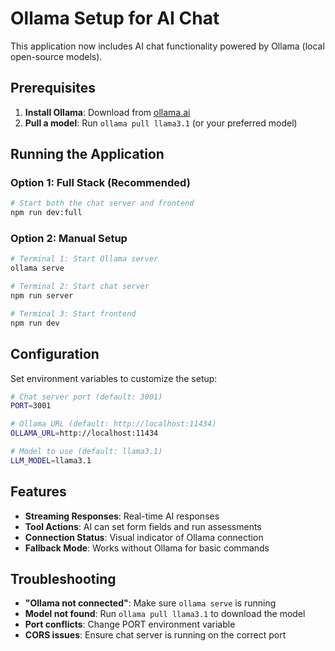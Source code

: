 # Ollama Setup for AI Chat

This application now includes AI chat functionality powered by Ollama (local open-source models).

## Prerequisites

1. **Install Ollama**: Download from [ollama.ai](https://ollama.ai)
2. **Pull a model**: Run `ollama pull llama3.1` (or your preferred model)

## Running the Application

### Option 1: Full Stack (Recommended)
```bash
# Start both the chat server and frontend
npm run dev:full
```

### Option 2: Manual Setup
```bash
# Terminal 1: Start Ollama server
ollama serve

# Terminal 2: Start chat server
npm run server

# Terminal 3: Start frontend
npm run dev
```

## Configuration

Set environment variables to customize the setup:

```bash
# Chat server port (default: 3001)
PORT=3001

# Ollama URL (default: http://localhost:11434)
OLLAMA_URL=http://localhost:11434

# Model to use (default: llama3.1)
LLM_MODEL=llama3.1
```

## Features

- **Streaming Responses**: Real-time AI responses
- **Tool Actions**: AI can set form fields and run assessments
- **Connection Status**: Visual indicator of Ollama connection
- **Fallback Mode**: Works without Ollama for basic commands

## Troubleshooting

- **"Ollama not connected"**: Make sure `ollama serve` is running
- **Model not found**: Run `ollama pull llama3.1` to download the model
- **Port conflicts**: Change PORT environment variable
- **CORS issues**: Ensure chat server is running on the correct port
